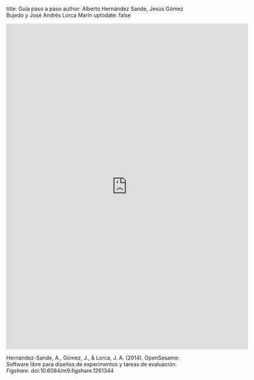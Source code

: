 title: Guía paso a paso
author: Alberto Hernández Sande, Jesús Gómez Bujedo y José Andrés Lorca Marín
uptodate: false

<iframe src="http://wl.figshare.com/articles/1261344/embed?show_title=0" width="640" height="861" frameborder="0"></iframe>

Hernández-Sande, A., Gómez, J., & Lorca, J. A. (2014). OpenSesame: Software libre para diseños de experimentos y tareas de evaluación. *Figshare*. doi:10.6084/m9.figshare.1261344
